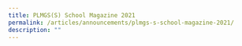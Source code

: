 ```yaml
---
title: PLMGS(S) School Magazine 2021
permalink: /articles/announcements/plmgs-s-school-magazine-2021/
description: ""
---
```

